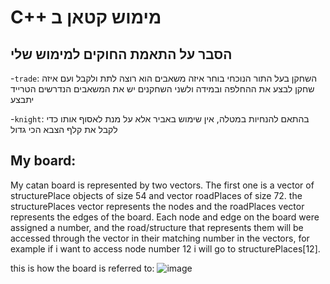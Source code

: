 # C++ מימוש קטאן ב

## הסבר על התאמת החוקים למימוש שלי
-`trade`: השחקן בעל התור הנוכחי בוחר איזה משאבים הוא רוצה לתת ולקבל ועם איזה שחקן לבצע את ההחלפה ובמידה ולשני השחקנים יש את המשאבים הנדרשים הטרייד יתבצע

-`knight`: בהתאם להנחיות במטלה, אין שימוש באביר אלא על מנת לאסוף אותו כדי לקבל את קלף הצבא הכי גדול

## My board:

My catan board is represented by two vectors.
The first one is a vector of structurePlace objects of size 54 and vector roadPlaces of size 72. the structurePlaces vector represents the nodes and the roadPlaces vector represents the edges of the board.
Each node and edge on the board were assigned a number, and the road/structure that represents them will be accessed through the vector in their matching number in the vectors, for example if i want to access node number 12 i will go to structurePlaces[12].

this is how the board is referred to:
![image](https://github.com/benami171/System_Programming2_Exe3/assets/102553622/fca93a22-6bbf-4340-90fd-3be06fadc4de)
